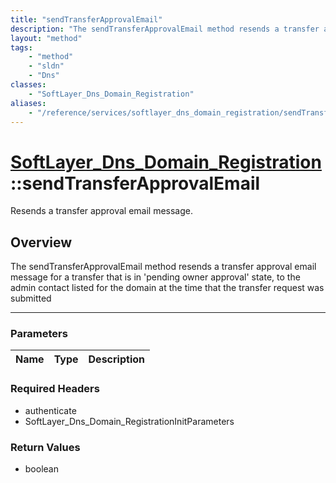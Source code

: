 ```yaml
---
title: "sendTransferApprovalEmail"
description: "The sendTransferApprovalEmail method resends a transfer approval email message for a transfer that is in 'pending owner... "
layout: "method"
tags:
    - "method"
    - "sldn"
    - "Dns"
classes:
    - "SoftLayer_Dns_Domain_Registration"
aliases:
    - "/reference/services/softlayer_dns_domain_registration/sendTransferApprovalEmail"
---
```

# [SoftLayer_Dns_Domain_Registration](/reference/services/SoftLayer_Dns_Domain_Registration)::sendTransferApprovalEmail

Resends a transfer approval email message.


## Overview 
The sendTransferApprovalEmail method resends a transfer approval email message for a transfer that is in 'pending owner approval' state, to the admin contact listed for the domain at the time that the transfer request was submitted 

-----

### Parameters 
|Name | Type | Description |
| --- | --- | --- |


### Required Headers
* authenticate
* SoftLayer_Dns_Domain_RegistrationInitParameters


### Return Values
* boolean




